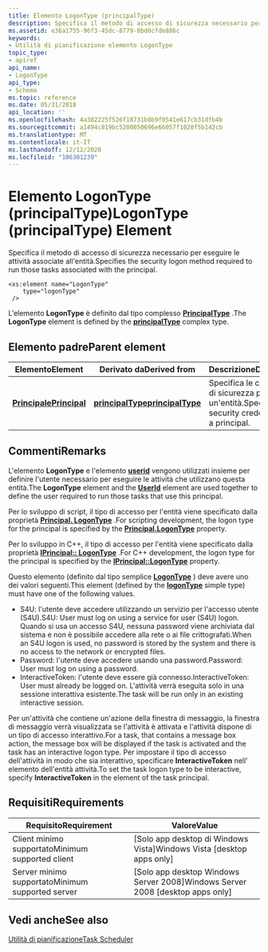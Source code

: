 ```yaml
---
title: Elemento LogonType (principalType)
description: Specifica il metodo di accesso di sicurezza necessario per eseguire le attività associate all'entità.
ms.assetid: e36a1755-96f3-45dc-8779-8bd0cfde886c
keywords:
- Utilità di pianificazione elemento LogonType
topic_type:
- apiref
api_name:
- LogonType
api_type:
- Schema
ms.topic: reference
ms.date: 05/31/2018
api_location: ''
ms.openlocfilehash: 4a382225f526f18731b8b9f0541e617cb31dfb4b
ms.sourcegitcommit: a1494c819bc5200050696e66057f1020f5b142cb
ms.translationtype: MT
ms.contentlocale: it-IT
ms.lasthandoff: 12/12/2020
ms.locfileid: "106301239"
---
```

# <a name="logontype-principaltype-element"></a><span data-ttu-id="27fea-104">Elemento LogonType (principalType)</span><span class="sxs-lookup"><span data-stu-id="27fea-104">LogonType (principalType) Element</span></span>

<span data-ttu-id="27fea-105">Specifica il metodo di accesso di sicurezza necessario per eseguire le attività associate all'entità.</span><span class="sxs-lookup"><span data-stu-id="27fea-105">Specifies the security logon method required to run those tasks associated with the principal.</span></span>

``` syntax
<xs:element name="LogonType"
    type="logonType"
 />
```

<span data-ttu-id="27fea-106">L'elemento **LogonType** è definito dal tipo complesso [**PrincipalType**](taskschedulerschema-principaltype-complextype.md) .</span><span class="sxs-lookup"><span data-stu-id="27fea-106">The **LogonType** element is defined by the [**principalType**](taskschedulerschema-principaltype-complextype.md) complex type.</span></span>

## <a name="parent-element"></a><span data-ttu-id="27fea-107">Elemento padre</span><span class="sxs-lookup"><span data-stu-id="27fea-107">Parent element</span></span>



| <span data-ttu-id="27fea-108">Elemento</span><span class="sxs-lookup"><span data-stu-id="27fea-108">Element</span></span>                                                                  | <span data-ttu-id="27fea-109">Derivato da</span><span class="sxs-lookup"><span data-stu-id="27fea-109">Derived from</span></span>                                                           | <span data-ttu-id="27fea-110">Descrizione</span><span class="sxs-lookup"><span data-stu-id="27fea-110">Description</span></span>                                                    |
|--------------------------------------------------------------------------|------------------------------------------------------------------------|----------------------------------------------------------------|
| [<span data-ttu-id="27fea-111">**Principale**</span><span class="sxs-lookup"><span data-stu-id="27fea-111">**Principal**</span></span>](taskschedulerschema-principal-principaltype-element.md) | [<span data-ttu-id="27fea-112">**principalType**</span><span class="sxs-lookup"><span data-stu-id="27fea-112">**principalType**</span></span>](taskschedulerschema-principaltype-complextype.md) | <span data-ttu-id="27fea-113">Specifica le credenziali di sicurezza per un'entità.</span><span class="sxs-lookup"><span data-stu-id="27fea-113">Specifies the security credentials for a principal.</span></span><br/> |



## <a name="remarks"></a><span data-ttu-id="27fea-114">Commenti</span><span class="sxs-lookup"><span data-stu-id="27fea-114">Remarks</span></span>

<span data-ttu-id="27fea-115">L'elemento **LogonType** e l'elemento [**userid**](taskschedulerschema-userid-principaltype-element.md) vengono utilizzati insieme per definire l'utente necessario per eseguire le attività che utilizzano questa entità.</span><span class="sxs-lookup"><span data-stu-id="27fea-115">The **LogonType** element and the [**UserId**](taskschedulerschema-userid-principaltype-element.md) element are used together to define the user required to run those tasks that use this principal.</span></span>

<span data-ttu-id="27fea-116">Per lo sviluppo di script, il tipo di accesso per l'entità viene specificato dalla proprietà [**Principal. LogonType**](principal-logontype.md) .</span><span class="sxs-lookup"><span data-stu-id="27fea-116">For scripting development, the logon type for the principal is specified by the [**Principal.LogonType**](principal-logontype.md) property.</span></span>

<span data-ttu-id="27fea-117">Per lo sviluppo in C++, il tipo di accesso per l'entità viene specificato dalla proprietà [**IPrincipal:: LogonType**](/windows/desktop/api/taskschd/nf-taskschd-iprincipal-get_logontype) .</span><span class="sxs-lookup"><span data-stu-id="27fea-117">For C++ development, the logon type for the principal is specified by the [**IPrincipal::LogonType**](/windows/desktop/api/taskschd/nf-taskschd-iprincipal-get_logontype) property.</span></span>

<span data-ttu-id="27fea-118">Questo elemento (definito dal tipo semplice [**LogonType**](taskschedulerschema-logontype-simpletype.md) ) deve avere uno dei valori seguenti.</span><span class="sxs-lookup"><span data-stu-id="27fea-118">This element (defined by the [**logonType**](taskschedulerschema-logontype-simpletype.md) simple type) must have one of the following values.</span></span>

-   <span data-ttu-id="27fea-119">S4U: l'utente deve accedere utilizzando un servizio per l'accesso utente (S4U).</span><span class="sxs-lookup"><span data-stu-id="27fea-119">S4U: User must log on using a service for user (S4U) logon.</span></span> <span data-ttu-id="27fea-120">Quando si usa un accesso S4U, nessuna password viene archiviata dal sistema e non è possibile accedere alla rete o ai file crittografati.</span><span class="sxs-lookup"><span data-stu-id="27fea-120">When an S4U logon is used, no password is stored by the system and there is no access to the network or encrypted files.</span></span>
-   <span data-ttu-id="27fea-121">Password: l'utente deve accedere usando una password.</span><span class="sxs-lookup"><span data-stu-id="27fea-121">Password: User must log on using a password.</span></span>
-   <span data-ttu-id="27fea-122">InteractiveToken: l'utente deve essere già connesso.</span><span class="sxs-lookup"><span data-stu-id="27fea-122">InteractiveToken: User must already be logged on.</span></span> <span data-ttu-id="27fea-123">L'attività verrà eseguita solo in una sessione interattiva esistente.</span><span class="sxs-lookup"><span data-stu-id="27fea-123">The task will be run only in an existing interactive session.</span></span>

<span data-ttu-id="27fea-124">Per un'attività che contiene un'azione della finestra di messaggio, la finestra di messaggio verrà visualizzata se l'attività è attivata e l'attività dispone di un tipo di accesso interattivo.</span><span class="sxs-lookup"><span data-stu-id="27fea-124">For a task, that contains a message box action, the message box will be displayed if the task is activated and the task has an interactive logon type.</span></span> <span data-ttu-id="27fea-125">Per impostare il tipo di accesso dell'attività in modo che sia interattivo, specificare **InteractiveToken** nell' **<LogonType>** elemento dell'entità attività.</span><span class="sxs-lookup"><span data-stu-id="27fea-125">To set the task logon type to be interactive, specify **InteractiveToken** in the **<LogonType>** element of the task principal.</span></span>

## <a name="requirements"></a><span data-ttu-id="27fea-126">Requisiti</span><span class="sxs-lookup"><span data-stu-id="27fea-126">Requirements</span></span>



| <span data-ttu-id="27fea-127">Requisito</span><span class="sxs-lookup"><span data-stu-id="27fea-127">Requirement</span></span> | <span data-ttu-id="27fea-128">Valore</span><span class="sxs-lookup"><span data-stu-id="27fea-128">Value</span></span> |
|-------------------------------------|------------------------------------------------------|
| <span data-ttu-id="27fea-129">Client minimo supportato</span><span class="sxs-lookup"><span data-stu-id="27fea-129">Minimum supported client</span></span><br/> | <span data-ttu-id="27fea-130">\[Solo app desktop di Windows Vista\]</span><span class="sxs-lookup"><span data-stu-id="27fea-130">Windows Vista \[desktop apps only\]</span></span><br/>       |
| <span data-ttu-id="27fea-131">Server minimo supportato</span><span class="sxs-lookup"><span data-stu-id="27fea-131">Minimum supported server</span></span><br/> | <span data-ttu-id="27fea-132">\[Solo app desktop Windows Server 2008\]</span><span class="sxs-lookup"><span data-stu-id="27fea-132">Windows Server 2008 \[desktop apps only\]</span></span><br/> |



## <a name="see-also"></a><span data-ttu-id="27fea-133">Vedi anche</span><span class="sxs-lookup"><span data-stu-id="27fea-133">See also</span></span>

<dl> <dt>

[<span data-ttu-id="27fea-134">Utilità di pianificazione</span><span class="sxs-lookup"><span data-stu-id="27fea-134">Task Scheduler</span></span>](task-scheduler-start-page.md)
</dt> </dl>

 

 





